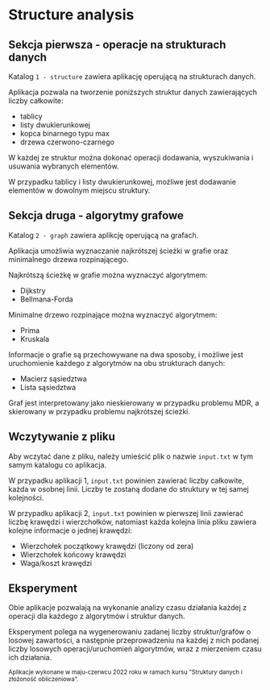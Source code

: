 # Structure analysis

## Sekcja pierwsza - operacje na strukturach danych
Katalog `1 - structure` zawiera aplikację operującą na strukturach danych.

Aplikacja pozwala na tworzenie poniższych struktur danych zawierających liczby całkowite:
* tablicy
* listy dwukierunkowej
* kopca binarnego typu max
* drzewa czerwono-czarnego

W każdej ze struktur można dokonać operacji dodawania, wyszukiwania i usuwania wybranych elementów.

W przypadku tablicy i listy dwukierunkowej, możliwe jest dodawanie elementów w dowolnym miejscu struktury.

## Sekcja druga - algorytmy grafowe
Katalog `2 - graph` zawiera aplikcję operującą na grafach.

Aplikacja umożliwia wyznaczanie najkrótszej ścieżki w grafie oraz minimalnego drzewa rozpinającego.

Najkrótszą ścieżkę w grafie można wyznaczyć algorytmem:
* Dijkstry
* Bellmana-Forda

Minimalne drzewo rozpinające można wyznaczyć algorytmem:
* Prima
* Kruskala

Informacje o grafie są przechowywane na dwa sposoby, i możliwe jest uruchomienie każdego z algorytmów na obu strukturach danych:
* Macierz sąsiedztwa
* Lista sąsiedztwa

Graf jest interpretowany jako nieskierowany w przypadku problemu MDR, a skierowany w przypadku problemu najkrótszej ścieżki.

## Wczytywanie z pliku
Aby wczytać dane z pliku, należy umieścić plik o nazwie `input.txt` w tym samym katalogu co aplikacja.

W przypadku aplikacji 1, `input.txt` powinien zawierać liczby całkowite, każda w osobnej linii. Liczby te zostaną dodane do struktury w tej samej kolejności.

W przypadku aplikacji 2, `input.txt` powinien w pierwszej linii zawierać liczbę krawędzi i wierzchołków, natomiast każda kolejna linia pliku zawiera kolejne informacje o jednej krawędzi:
* Wierzchołek początkowy krawędzi (liczony od zera)
* Wierzchołek końcowy krawędzi
* Waga/koszt krawędzi

## Eksperyment
Obie aplikacje pozwalają na wykonanie analizy czasu działania każdej z operacji dla każdego z algorytmów i struktur danych.

Eksperyment polega na wygenerowaniu zadanej liczby struktur/grafów o losowej zawartości, a następnie przeprowadzeniu na każdej z nich podanej liczby losowych operacji/uruchomień algorytmów, wraz z mierzeniem czasu ich działania.

<sub>Aplikacje wykonane w maju-czerwcu 2022 roku w ramach kursu "Struktury danych i złożoność obliczeniowa".</sub>
